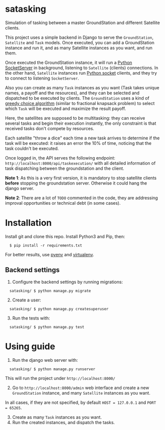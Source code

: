 # satasking
Simulation of tasking between a master GroundStation and different Satellite clients.

This project uses a simple backend in Django to serve the `GroundStation`, `Satellite` and `Task` models. Once executed, you can add a GroundStation instance and run it, and as many Satellite instances as you want, and run them.

Once executed the GroundStation instance, it will run a [Python SocketServer](https://docs.python.org/3/library/socketserver.html#server-objects) in background, listening to `Satellite` (clients) connections. In the other hand, `Satellite` instances run [Python socket](https://docs.python.org/3/library/socket.html#socket-objects) clients, and they try to connect to listening `SocketServer`.

Also you can create as many `Task` instances as you want (Task takes unique names, a payoff and the resources), and they can be selected and dispatched to be executed by clients. The `GroundStation` uses a kind of [greedy choice algorithm](https://en.wikipedia.org/wiki/Continuous_knapsack_problem) (similar to fractional knapsack problem) to select which `Task` will be executed and maximize the result payoff.

Here, the satellites are supposed to be multitasking: they can receive several tasks and begin their execution instantly, the only constraint is that received tasks don't compete by resources.

Each satellite "throw a dice" each time a new task arrives to determine if the task will be executed: it raises an error the 10% of time, noticing that the task couldn't be executed.

Once logged in, the API serves the following endpoint: `http://localhost:8000/api/taskexecution/` with all detailed information of task dispatching between the groundstation and the client.

**Note 1**: As this is a very first version, it is mandatory to stop satellite clients **before** stopping the groundstation server. Otherwise it could hang the django server.

**Note 2**: There are a lot of `TODO` commented in the code, they are addressing improval opportunities or technical debt (in some cases).

# Installation

Install git and clone this repo. Install Python3 and Pip, then:
```
  $ pip install -r requirements.txt
```

For better results, use [pyenv](https://github.com/pyenv/pyenv) and [virtualenv](https://github.com/pyenv/pyenv-virtualenv).

## Backend settings

1. Configure the backend settings by running migrations:

```
  satasking/ $ python manage.py migrate
```

2. Create a user:

```
  satasking/ $ python manage.py createsuperuser
```

3. Run the tests with:
```
  satasking/ $ python manage.py test
```

# Using guide

1. Run the django web server with:

```
  satasking/ $ python manage.py runserver
```

This will run the project under `http://localhost:8000/`

2. Go to `http://localhost:8000/admin` web interface and create a new `GroundStation` instance, and many `Satellite` instances as you want.
 
In all cases, if they are not specified, by default `HOST = 127.0.0.1` and `PORT = 65265`.

3. Create as many `Task` instances as you want.
4. Run the created instances, and dispatch the tasks.
